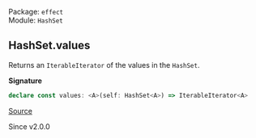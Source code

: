 Package: `effect`<br />
Module: `HashSet`<br />

## HashSet.values

Returns an `IterableIterator` of the values in the `HashSet`.

**Signature**

```ts
declare const values: <A>(self: HashSet<A>) => IterableIterator<A>
```

[Source](https://github.com/Effect-TS/effect/tree/main/packages/effect/src/HashSet.ts#L116)

Since v2.0.0